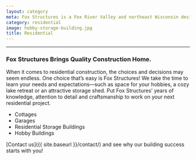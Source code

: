 ```yaml
---
layout: category
meta: Fox Structures is a Fox River Valley and northeast Wisconsin design/build contractor specializing in residential, agricultural and commercial construction.
category: residential
image: hobby-storage-building.jpg
title: Residential
---
```


---

### Fox Structures Brings Quality Construction Home.

When it comes to residential construction, the choices and decisions may seem endless. One choice that’s easy is Fox Structures! We take the time to learn your needs and expectations—such as space for your hobbies, a cozy lake retreat or an attractive storage shed. Put Fox Structures’ years of knowledge, attention to detail and craftsmanship to work on your next residential project. 

* Cottages
* Garages
* Residential Storage Buildings
* Hobby Buildings

[Contact us]({{ site.baseurl }}/contact/) and see why our building success starts with you!
